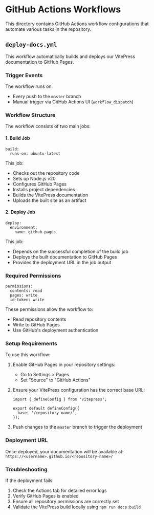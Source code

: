# GitHub Actions Workflows

This directory contains GitHub Actions workflow configurations that automate various tasks in the repository.

## `deploy-docs.yml`

This workflow automatically builds and deploys our VitePress documentation to GitHub Pages.

### Trigger Events

The workflow runs on:

- Every push to the `master` branch
- Manual trigger via GitHub Actions UI (`workflow_dispatch`)

### Workflow Structure

The workflow consists of two main jobs:

#### 1. Build Job

```yaml:preview
build:
  runs-on: ubuntu-latest
```

This job:

- Checks out the repository code
- Sets up Node.js v20
- Configures GitHub Pages
- Installs project dependencies
- Builds the VitePress documentation
- Uploads the built site as an artifact

#### 2. Deploy Job

```yaml:preview
deploy:
  environment:
    name: github-pages
```

This job:

- Depends on the successful completion of the build job
- Deploys the built documentation to GitHub Pages
- Provides the deployment URL in the job output

### Required Permissions

```yaml:preview
permissions:
  contents: read
  pages: write
  id-token: write
```

These permissions allow the workflow to:

- Read repository contents
- Write to GitHub Pages
- Use GitHub's deployment authentication

### Setup Requirements

To use this workflow:

1. Enable GitHub Pages in your repository settings:

   - Go to Settings > Pages
   - Set "Source" to "GitHub Actions"

2. Ensure your VitePress configuration has the correct base URL:

   ```js:preview
   import { defineConfig } from 'vitepress';

   export default defineConfig({
     base: '/repository-name/',
   });
   ```

3. Push changes to the `master` branch to trigger the deployment

### Deployment URL

Once deployed, your documentation will be available at:
`https://<username>.github.io/<repository-name>/`

### Troubleshooting

If the deployment fails:

1. Check the Actions tab for detailed error logs
2. Verify GitHub Pages is enabled
3. Ensure all repository permissions are correctly set
4. Validate the VitePress build locally using `npm run docs:build`
